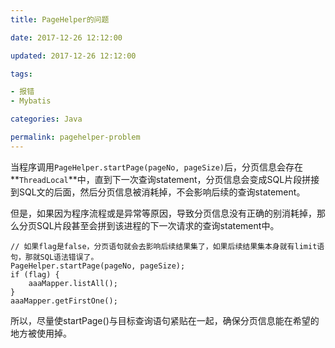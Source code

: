 ```yaml
---
title: PageHelper的问题

date: 2017-12-26 12:12:00

updated: 2017-12-26 12:12:00

tags:

- 报错
- Mybatis

categories: Java

permalink: pagehelper-problem
---
```


当程序调用`PageHelper.startPage(pageNo, pageSize)`后，分页信息会存在**`ThreadLocal`**中，直到下一次查询statement，分页信息会变成SQL片段拼接到SQL文的后面，然后分页信息被消耗掉，不会影响后续的查询statement。

但是，如果因为程序流程或是异常等原因，导致分页信息没有正确的别消耗掉，那么分页SQL片段甚至会拼到该进程的下一次请求的查询statement中。

~~~
// 如果flag是false，分页语句就会去影响后续结果集了，如果后续结果集本身就有limit语句，那就SQL语法错误了。
PageHelper.startPage(pageNo, pageSize);
if (flag) {
    aaaMapper.listAll();
}
aaaMapper.getFirstOne();
~~~

所以，尽量使startPage()与目标查询语句紧贴在一起，确保分页信息能在希望的地方被使用掉。